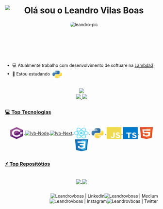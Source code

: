 

<div >
    <img align="left" src="https://media.giphy.com/media/cIn5fTcjnKhStIeAef/giphy.gif" height="210em">
    <h1 align="center">
      Olá sou o Leandro Vilas Boas
    </h1>  
</div>

<div align="center">
    <img align="center" alt="leandro-pic" height="150" style="border-radius:100px;" src="https://media.giphy.com/media/KYRWEsOlLoBrhuEEB1/giphy.gif">
</div>

</br>
</br>
</br>
</br>
</br>
</br>


- 💻 Atualmente trabalho com desenvolvimento de softuare na [Lambda3](https://www.lambda3.com.br/)
- 📘 Estou estudando <img align="center" alt="AWS" height="30" width="40" src="https://raw.githubusercontent.com/devicons/devicon/master/icons/python/python-original.svg">

</br>

<div align="center">
  <a href="https://github.com/leandrovboas">
  <img height="240em" src="https://github-readme-stats.vercel.app/api?username=leandrovboas&show_icons=true&theme=tokyonight&include_all_commits=true&count_private=true"/>
</div>
<div align="center">
  <a href="https://github.com/leandrovboas">
  <img height="210em" src="https://github-readme-stats.vercel.app/api/top-langs/?username=leandrovboas&layout=compact&langs_count=7&theme=tokyonight"/>
  <img height="210em" src="https://github-readme-stats.vercel.app/api/top-langs/?username=leandrovboas&theme=tokyonight"/>
</div>
  
##
  
  ### 💻 Top Tecnologias
  
  <div style="display: inline_block" align="center"><br>
  <img align="center" alt="lvb-Csharp" height="40" width="50" src="https://raw.githubusercontent.com/devicons/devicon/master/icons/csharp/csharp-original.svg">
  <img align="center" alt="lvb-Node" height="40" width="50" src="https://cdn.jsdelivr.net/gh/devicons/devicon/icons/nodejs/nodejs-plain.svg">
  <img align="center" alt="lvb-Next" height="40" width="50" src="https://www.luismedeiros.com.br/logos/next.svg">
  <img align="center" alt="lvb-React" height="40" width="50" src="https://raw.githubusercontent.com/devicons/devicon/master/icons/react/react-original.svg">
  <img align="center" alt="lvb-Python" height="40" width="50" src="https://raw.githubusercontent.com/devicons/devicon/master/icons/python/python-original.svg">
  <img align="center" alt="lvb-Js" height="40" width="50" src="https://raw.githubusercontent.com/devicons/devicon/master/icons/javascript/javascript-plain.svg">
  <img align="center" alt="lvb-Ts" height="40" width="50" src="https://raw.githubusercontent.com/devicons/devicon/master/icons/typescript/typescript-plain.svg">
  <img align="center" alt="lvb-HTML" height="40" width="50" src="https://raw.githubusercontent.com/devicons/devicon/master/icons/html5/html5-original.svg">
  <img align="center" alt="lvb-CSS" height="40" width="50" src="https://raw.githubusercontent.com/devicons/devicon/master/icons/css3/css3-original.svg">
</div>
  
##
  
  ### ⚡ Top Repositótios
  </br>

<div align="center">
<a href="https://github.com/leandrovboas/portifolio">
  <img align="center" src="https://github-readme-stats.vercel.app/api/pin/?username=leandrovboas&repo=portifolio&theme=tokyonight&show_owner=true" />
</a>
<a href="https://github.com/leandrovboas/anuraghazra.github.io">
  <img align="center" src="https://github-readme-stats.vercel.app/api/pin/?username=leandrovboas&repo=cli_github_2.0&theme=tokyonight&show_owner=true" />
</a>
</div>
  
##  
  
  
##

<a href="https://medium.com/@leandrovboas">
  <img align="right" alt="Leandrovboas | Medium" src="https://img.shields.io/badge/Medium-12100E?style=for-the-badge&logo=medium&logoColor=white" />
</a>
<a href="https://br.linkedin.com/in/leandro-vilas-boas-55403b2b">
  <img align="right" alt="Leandrovboas | Linkedin" src="https://img.shields.io/badge/LinkedIn-0077B5?style=for-the-badge&logo=linkedin&logoColor=white" />
</a>
<a href="https://twitter.com/leandrovboas">
  <img align="right" alt="Leandrovboas | Twitter" src="https://img.shields.io/badge/Twitter-1DA1F2?style=for-the-badge&logo=twitter&logoColor=white" />
</a>
<a href="https://www.instagram.com/leandrovboas/">
  <img align="right" alt="Leandrovboas | Instagram" src="https://img.shields.io/badge/Instagram-E4405F?style=for-the-badge&logo=instagram&logoColor=white" />
</a>
  
 
  
